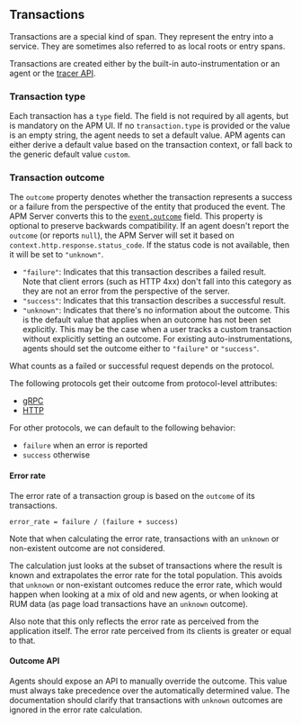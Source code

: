 ## Transactions

Transactions are a special kind of span.
They represent the entry into a service.
They are sometimes also referred to as local roots or entry spans.

Transactions are created either by the built-in auto-instrumentation or an agent or the [tracer API](tracing-api.md).

### Transaction type

Each transaction has a `type` field. The field is not required by all agents, but is mandatory on the APM UI.
If no `transaction.type` is provided or the value is an empty string, the agent needs to set a default value.
APM agents can either derive a default value based on the transaction context, or fall back to the generic default value `custom`.

### Transaction outcome

The `outcome` property denotes whether the transaction represents a success or a failure from the perspective of the entity that produced the event.
The APM Server converts this to the [`event.outcome`](https://www.elastic.co/guide/en/ecs/current/ecs-allowed-values-event-outcome.html) field.
This property is optional to preserve backwards compatibility.
If an agent doesn't report the `outcome` (or reports `null`), the APM Server will set it based on `context.http.response.status_code`. If the status code is not available, then it will be set to `"unknown"`.

- `"failure"`: Indicates that this transaction describes a failed result. \
  Note that client errors (such as HTTP 4xx) don't fall into this category as they are not an error from the perspective of the server.
- `"success"`: Indicates that this transaction describes a successful result.
- `"unknown"`: Indicates that there's no information about the outcome.
  This is the default value that applies when an outcome has not been set explicitly.
  This may be the case when a user tracks a custom transaction without explicitly setting an outcome.
  For existing auto-instrumentations, agents should set the outcome either to `"failure"` or `"success"`.

What counts as a failed or successful request depends on the protocol.

The following protocols get their outcome from protocol-level attributes:

- [gRPC](tracing-instrumentation-grpc.md#outcome)
- [HTTP](tracing-instrumentation-http.md#outcome)

For other protocols, we can default to the following behavior:

- `failure` when an error is reported
- `success` otherwise

#### Error rate

The error rate of a transaction group is based on the `outcome` of its transactions.

    error_rate = failure / (failure + success)

Note that when calculating the error rate,
transactions with an `unknown` or non-existent outcome are not considered.

The calculation just looks at the subset of transactions where the result is known and extrapolates the error rate for the total population.
This avoids that `unknown` or non-existant outcomes reduce the error rate,
which would happen when looking at a mix of old and new agents,
or when looking at RUM data (as page load transactions have an `unknown` outcome).

Also note that this only reflects the error rate as perceived from the application itself.
The error rate perceived from its clients is greater or equal to that.

#### Outcome API

Agents should expose an API to manually override the outcome.
This value must always take precedence over the automatically determined value.
The documentation should clarify that transactions with `unknown` outcomes are ignored in the error rate calculation.
